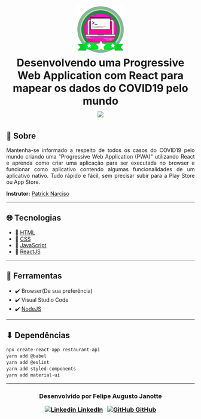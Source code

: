 <h1 align="center">
    <img src="./course-badge.png" width="130px"></br>
    Desenvolvendo uma Progressive Web Application com React para mapear os dados do COVID19 pelo mundo<br>
      <img src="https://img.shields.io/badge/made%20by-Digital%20Innovation%20One-green">		</img>
</h1

---

## 💬 Sobre 

<p align="justify">Mantenha-se informado a respeito de todos os casos do COVID19 pelo mundo criando uma "Progressive Web Application (PWA)" utilizando React e aprenda como criar uma aplicação para ser executada no browser e funcionar como aplicativo contendo algumas funcionalidades de um aplicativo nativo. Tudo rápido e fácil, sem precisar subir para a Play Store ou App Store.</p>

**Instrutor:** [Patrick Narciso](https://github.com/patrick-narciso)

---

## :globe_with_meridians: Tecnologias 

- :diamond_shape_with_a_dot_inside: [HTML](https://developer.mozilla.org/pt-BR/docs/Web/HTML)
- :diamond_shape_with_a_dot_inside: [CSS](https://developer.mozilla.org/pt-BR/docs/Web/CSS)
- :diamond_shape_with_a_dot_inside: ​[JavaScript](https://www.javascript.com/)
- :diamond_shape_with_a_dot_inside: ​[ReactJS](https://reactjs.org/)

---

## :hammer: Ferramentas

- :heavy_check_mark: Browser(De sua preferência)
- :heavy_check_mark: Visual Studio Code
- :heavy_check_mark: [NodeJS](https://nodejs.org/)

---

## ⬇ Dependências

```bash
npx create-react-app restaurant-api
yarn add @babel
yarn add @eslint
yarn add styled-components
yarn add material-ui
```

---
<h3 align="center">


  Desenvolvido por Felipe Augusto Janotte
  <br/>

  <a align="center">

   [![Linkedin](https://i.stack.imgur.com/gVE0j.png) LinkedIn](https://linkedin.com/in/felipe-augusto-janotte-662626195/)
&nbsp;
  [![GitHub](https://i.stack.imgur.com/tskMh.png) GitHub](https://github.com/FelipeJanotte)
  </a>
</h3>